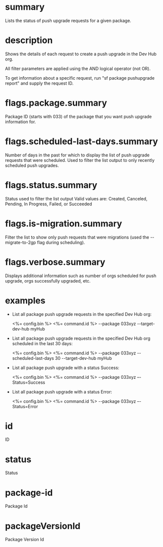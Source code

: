 # summary

Lists the status of push upgrade requests for a given package.

# description

Shows the details of each request to create a push upgrade in the Dev Hub org.

All filter parameters are applied using the AND logical operator (not OR).

To get information about a specific request, run "sf package pushupgrade report" and supply the request ID.

# flags.package.summary

Package ID (starts with 033) of the package that you want push upgrade information for.

# flags.scheduled-last-days.summary

Number of days in the past for which to display the list of push upgrade requests that were scheduled. Used to filter the list output to only recently scheduled push upgrades.

# flags.status.summary

Status used to filter the list output Valid values are: Created, Canceled, Pending, In Progress, Failed, or Succeeded

# flags.is-migration.summary

Filter the list to show only push requests that were migrations (used the --migrate-to-2gp flag during scheduling).

# flags.verbose.summary

Displays additional information such as number of orgs scheduled for push upgrade, orgs successfully upgraded, etc.

# examples

- List all package push upgrade requests in the specified Dev Hub org:

  <%= config.bin %> <%= command.id %> --package 033xyz --target-dev-hub myHub

- List all package push upgrade requests in the specified Dev Hub org scheduled in the last 30 days:

  <%= config.bin %> <%= command.id %> --package 033xyz --scheduled-last-days 30 --target-dev-hub myHub

- List all package push upgrade with a status Success:

  <%= config.bin %> <%= command.id %> --package 033xyz –-Status=Success

- List all package push upgrade with a status Error:

  <%= config.bin %> <%= command.id %> --package 033xyz –-Status=Error

# id

ID

# status

Status

# package-id

Package Id

# packageVersionId

Package Version Id
